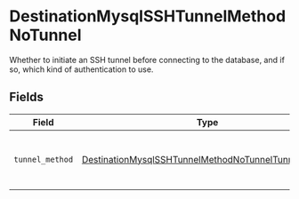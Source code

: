 # DestinationMysqlSSHTunnelMethodNoTunnel

Whether to initiate an SSH tunnel before connecting to the database, and if so, which kind of authentication to use.


## Fields

| Field                                                                                                                             | Type                                                                                                                              | Required                                                                                                                          | Description                                                                                                                       |
| --------------------------------------------------------------------------------------------------------------------------------- | --------------------------------------------------------------------------------------------------------------------------------- | --------------------------------------------------------------------------------------------------------------------------------- | --------------------------------------------------------------------------------------------------------------------------------- |
| `tunnel_method`                                                                                                                   | [DestinationMysqlSSHTunnelMethodNoTunnelTunnelMethod](../../models/shared/destinationmysqlsshtunnelmethodnotunneltunnelmethod.md) | :heavy_check_mark:                                                                                                                | No ssh tunnel needed to connect to database                                                                                       |